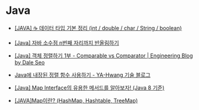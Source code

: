 # Java

- [[JAVA] ☕ 데이터 타입 기본 정리 (int / double / char / String / boolean)](https://inpa.tistory.com/entry/JAVA-%E2%98%95-%EA%B8%B0%EB%B3%B8-%EC%9E%90%EB%A3%8C%ED%98%95-%EC%A2%85%EB%A5%98-%EC%B4%9D%EC%A0%95%EB%A6%AC-int-double-char-String)

- [[Java] 자바 소수점 n번째 자리까지 반올림하기](https://coding-factory.tistory.com/250)

- [[Java] 객체 정렬하기 1부 - Comparable vs Comparator | Engineering Blog by Dale Seo](https://www.daleseo.com/java-comparable-comparator/)

- [Java에 내장된 정렬 함수 사용하기 - YA-Hwang 기술 블로그](https://yahwang.github.io/posts/61)

- [[Java] Map Interface의 유용한 메서드를 알아보자! (Java 8 기준)](https://codingnojam.tistory.com/39)

- [[JAVA]Map이란? (HashMap, Hashtable, TreeMap)](https://devlogofchris.tistory.com/41)
